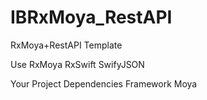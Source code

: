 # IBRxMoya_RestAPI
RxMoya+RestAPI Template

Use 
  RxMoya
  RxSwift
  SwifyJSON

Your Project Dependencies Framework
  Moya
  
